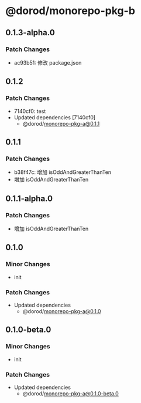 # @dorod/monorepo-pkg-b

## 0.1.3-alpha.0

### Patch Changes

- ac93b51: 修改 package.json

## 0.1.2

### Patch Changes

- 7140cf0: test
- Updated dependencies [7140cf0]
  - @dorod/monorepo-pkg-a@0.1.1

## 0.1.1

### Patch Changes

- b38f47c: 增加 isOddAndGreaterThanTen
- 增加 isOddAndGreaterThanTen

## 0.1.1-alpha.0

### Patch Changes

- 增加 isOddAndGreaterThanTen

## 0.1.0

### Minor Changes

- init

### Patch Changes

- Updated dependencies
  - @dorod/monorepo-pkg-a@0.1.0

## 0.1.0-beta.0

### Minor Changes

- init

### Patch Changes

- Updated dependencies
  - @dorod/monorepo-pkg-a@0.1.0-beta.0
